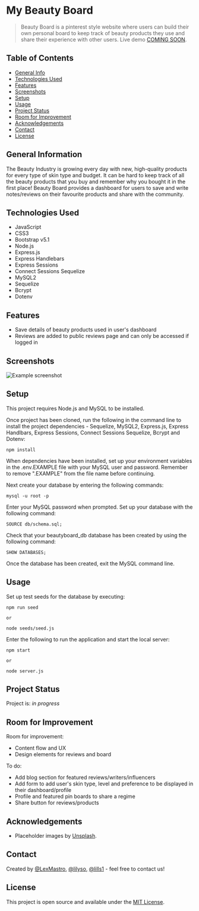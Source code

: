 # My Beauty Board

> Beauty Board is a pinterest style website where users can build their own personal board to keep track of beauty products they use and share their experience with other users.
> Live demo [COMING SOON](https://www.example.com). 

## Table of Contents

- [General Info](#general-information)
- [Technologies Used](#technologies-used)
- [Features](#features)
- [Screenshots](#screenshots)
- [Setup](#setup)
- [Usage](#usage)
- [Project Status](#project-status)
- [Room for Improvement](#room-for-improvement)
- [Acknowledgements](#acknowledgements)
- [Contact](#contact)
- [License](#license)

## General Information

The Beauty Industry is growing every day with new, high-quality products for every type of skin type and budget. It can be hard to keep track of all the beauty products that you buy and remember why you bought it in the first place! Beauty Board provides a dashboard for users to save and write notes/reviews on their favourite products and share with the community.

## Technologies Used

- JavaScript
- CSS3
- Bootstrap v5.1
- Node.js
- Express.js
- Express Handlebars
- Express Sessions
- Connect Sessions Sequelize 
- MySQL2
- Sequelize
- Bcrypt
- Dotenv

## Features

- Save details of beauty products used in user's dashboard
- Reviews are added to public reviews page and can only be accessed if logged in

## Screenshots

![Example screenshot](./img/screenshot.png)

## Setup

This project requires Node.js and MySQL to be installed.

Once project has been cloned, run the following in the command line to install the project dependencies - Sequelize, MySQL2, Express.js, Express Handlbars, Express Sessions, Connect Sessions Sequelize, Bcrypt and Dotenv:

```
npm install
```

When dependencies have been installed, set up your environment variables in the .env.EXAMPLE file with your MySQL user and password. Remember to remove ".EXAMPLE" from the file name before continuing.

Next create your database by entering the following commands:

```
mysql -u root -p
```

Enter your MySQL password when prompted. Set up your database with the following command:

```
SOURCE db/schema.sql;
```

Check that your beautyboard_db database has been created by using the following command:

```
SHOW DATABASES;
```

Once the database has been created, exit the MySQL command line.

## Usage

Set up test seeds for the database by executing:

```
npm run seed

or

node seeds/seed.js
```

Enter the following to run the application and start the local server:

```
npm start

or

node server.js
```

## Project Status

Project is: _in progress_

## Room for Improvement

Room for improvement:

- Content flow and UX
- Design elements for reviews and board

To do:

- Add blog section for featured reviews/writers/influencers
- Add form to add user's skin type, level and preference to be displayed in their dashboard/profile
- Profile and featured pin boards to share a regime
- Share button for reviews/products


## Acknowledgements

- Placeholder images by [Unsplash](https://unsplash.com/).

## Contact

Created by [@LexMastro](https://github.com/LexMastro), [@lilyso](https://github.com/lilyso), [@lills1](https://github.com/lills1) - feel free to contact us!

## License
This project is open source and available under the [MIT License](LICENSE).
